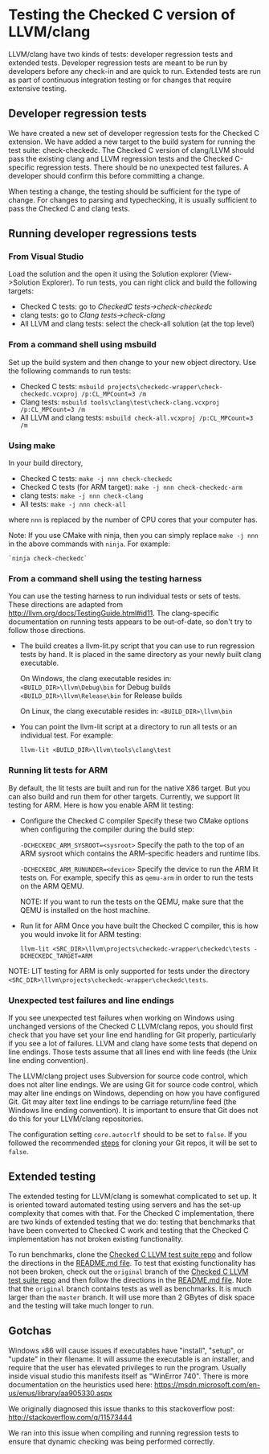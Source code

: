 # Testing the Checked C version of LLVM/clang

LLVM/clang have two kinds of tests: developer regression tests and extended
tests. Developer regression tests are meant to be run by developers before any
check-in and are quick to run. Extended tests are run as part of continuous
integration testing or for changes that require extensive testing.

## Developer regression tests

We have created a new set of developer regression tests for the Checked C
extension. We have added a new target to the build system for running the test
suite: check-checkedc. The Checked C version of clang/LLVM should pass the
existing clang and LLVM regression tests and the Checked C-specific regression
tests.  There should be no unexpected test failures. A developer should confirm
this before committing a change.

When testing a change, the testing should be sufficient for the type of change.
For changes to parsing and typechecking, it is usually sufficient to pass the
Checked C and clang tests.

## Running developer regressions tests

### From Visual Studio
Load the solution and the open it using the Solution explorer (View->Solution
Explorer). To run tests, you can right click and build the following targets:

- Checked C tests: go to _CheckedC tests->check-checkedc_
- clang tests: go to _Clang tests->check-clang_
- All LLVM and clang tests: select the check-all solution (at the top level)

### From a command shell using msbuild
Set up the build system and then change to your new object directory. Use the
following commands to run tests:

- Checked C tests: `msbuild projects\checkedc-wrapper\check-checkedc.vcxproj /p:CL_MPCount=3 /m`
- Clang tests: `msbuild tools\clang\test\check-clang.vcxproj /p:CL_MPCount=3 /m`
- All LLVM and clang tests: `msbuild check-all.vcxproj /p:CL_MPCount=3 /m`

### Using make
In your build directory,

- Checked C tests: `make -j nnn check-checkedc`
- Checked C tests (for ARM target): `make -j nnn check-checkedc-arm`
- clang tests: `make -j nnn check-clang`
- All tests: `make -j nnn check-all`

where `nnn` is replaced by the number of CPU cores that your computer has.

Note: If you use CMake with ninja, then you can simply replace `make -j nnn` in
the above commands with `ninja`. For example:

    `ninja check-checkedc`

### From a command shell using the testing harness
You can use the testing harness to run individual tests or sets of tests.
These directions are adapted from http://llvm.org/docs/TestingGuide.html#id11.
The clang-specific documentation on running tests appears to be out-of-date, so
don't try to follow those directions.

- The build creates a llvm-lit.py script that you can use to run regression
  tests by hand. It is placed in the same directory as your newly built clang
executable.

  On Windows, the clang executable resides in:
    `<BUILD_DIR>\llvm\Debug\bin` for Debug builds
    `<BUILD_DIR>\llvm\Release\bin` for Release builds

  On Linux, the clang executable resides in:
    `<BUILD_DIR>\llvm\bin`

- You can point the llvm-lit script at a directory to run all tests or an
  individual test. For example:

    `llvm-lit <BUILD_DIR>\llvm\tools\clang\test`

### Running lit tests for ARM
By default, the lit tests are built and run for the native X86 target. But you
can also build and run them for other targets. Currently, we support lit
testing for ARM. Here is how you enable ARM lit testing:

- Configure the Checked C compiler
  Specify these two CMake options when configuring the compiler during the
build step:

    `-DCHECKEDC_ARM_SYSROOT=<sysroot>` Specify the path to the top of an ARM
sysroot which contains the ARM-specific headers and runtime libs.

    `-DCHECKEDC_ARM_RUNUNDER=<device>` Specify the device to run the ARM lit
tests on. For example, specify this as `qemu-arm` in order to run the tests on
the ARM QEMU.

    NOTE: If you want to run the tests on the QEMU, make sure that the QEMU is
installed on the host machine.

- Run lit for ARM
  Once you have built the Checked C compiler, this is how you would invoke lit
for ARM testing:

    `llvm-lit <SRC_DIR>\llvm\projects\checkedc-wrapper\checkedc\tests -DCHECKEDC_TARGET=ARM`

NOTE: LIT testing for ARM is only supported for tests under the directory
`<SRC_DIR>\llvm\projects\checkedc-wrapper\checkedc\tests`.

### Unexpected test failures and line endings

If you see unexpected test failures when working on Windows using unchanged
versions of the Checked C LLVM/clang repos, you should first check that you
have set your line end handling for Git properly, particularly if you see a
lot of failures. LLVM and clang have some tests that depend on line endings.
Those tests assume that all lines end with line feeds (the Unix line ending
convention).

The LLVM/clang project uses Subversion for source code control, which does not
alter line endings. We are using Git for source code control, which may alter
line endings on Windows, depending on how you have configured Git. Git may
alter text line endings to be carriage return/line feed (the Windows line
ending convention). It is important to ensure that Git does not do this for
your LLVM/clang repositories.

The configuration setting `core.autocrlf` should to be set to `false`. If you
followed the recommended [steps](Setup-and-Build.md) for cloning your Git repos,
it will be set to `false`.

## Extended testing

The extended testing for LLVM/clang is somewhat complicated to set up. It is
oriented toward automated testing using servers and has the set-up complexity
that comes with that. For the Checked C implementation, there are two kinds of
extended testing that we do: testing that benchmarks that have been converted
to Checked C work and testing that the Checked C implementation has not broken
existing functionality.

To run benchmarks, clone the
[Checked C LLVM test suite repo](https://github.com/microsoft/checkedc-llvm-test-suite)
and follow the directions in the
[README.md file](https://github.com/Microsoft/checkedc-llvm-test-suite/blob/master/README.md).
To test that existing functionality has not been broken,
check out the `original` branch of the
[Checked C LLVM test suite repo](https://github.com/microsoft/checkedc-llvm-test-suite)
and then follow the directions in the
[README.md file](https://github.com/Microsoft/checkedc-llvm-test-suite/blob/master/README.md).
Note that the  `original` branch contains tests as well as benchmarks.
It is much larger than the `master` branch. It will use more than 2 GBytes of disk space
and the testing will take much longer to run.


## Gotchas

Windows x86 will cause issues if executables have "install", "setup", or
"update" in their filename. It will assume the executable is an installer, and
require that the user has elevated privileges to run the program. Usually
inside visual studio this manifests itself as "WinError 740". There is more
documentation on the heuristics used here:
https://msdn.microsoft.com/en-us/enus/library/aa905330.aspx

We originally diagnosed this issue thanks to this stackoverflow post:
http://stackoverflow.com/q/11573444

We ran into this issue when compiling and running regression tests to ensure that dynamic
checking was being performed correctly.
